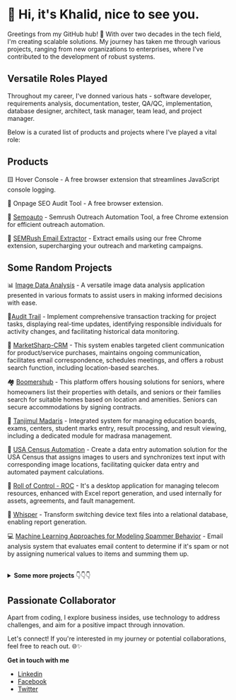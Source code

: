 # 👋 Hi, it's Khalid, nice to see you. 

Greetings from my GitHub hub! 👋 With over two decades in the tech field, I'm creating scalable solutions. My journey has taken me through various projects, ranging from new organizations to enterprises, where I've contributed to the development of robust systems.

## Versatile Roles Played
Throughout my career, I've donned various hats - software developer, requirements analysis, documentation, tester, QA/QC, implementation, database designer, architect, task manager, team lead, and project manager.

Below is a curated list of products and projects where I've played a vital role:

## Products

🟨 Hover Console - A free browser extension that streamlines JavaScript console logging.

🚀 Onpage SEO Audit Tool - A free browser extension.

📨 [Semoauto](https://chrome.google.com/webstore/detail/semoauto-semrush-outreach/nbidlnmcchnnkedebodffbcaddlbokci) - Semrush Outreach Automation Tool, a free Chrome extension for efficient outreach automation.

📧 [SEMRush Email Extractor](https://chrome.google.com/webstore/detail/semrush-email-extractor/kjdmkgfoecgachgcfpeplgadmdhkppla) - Extract emails using our free Chrome extension, supercharging your outreach and marketing campaigns.


## Some Random Projects

📊 [Image Data Analysis](https://www.olympus-ims.com/en/) - A versatile image data analysis application presented in various formats to assist users in making informed decisions with ease.

📒[Audit Trail](https://akorbi.com/) - Implement comprehensive transaction tracking for project tasks, displaying real-time updates, identifying responsible individuals for activity changes, and facilitating historical data monitoring. 

🎫 [MarketSharp-CRM](https://www.marketsharp.com/) - This system enables targeted client communication for product/service purchases, maintains ongoing communication, facilitates email correspondence, schedules meetings, and offers a robust search function, including location-based searches.

🏘️ [Boomershub](https://www.boomershub.com/) - This platform offers housing solutions for seniors, where homeowners list their properties with details, and seniors or their families search for suitable homes based on location and amenities. Seniors can secure accommodations by signing contracts.

🏢 [Tanjimul Madaris](http://www.tanjimulmadaris.com/) - Integrated system for managing education boards, exams, centers, student marks entry, result processing, and result viewing, including a dedicated module for madrasa management.

🔣 [USA Census Automation](https://www.iimdirect.com/) - Create a data entry automation solution for the USA Census that assigns images to users and synchronizes text input with corresponding image locations, facilitating quicker data entry and automated payment calculations.

🗼 [Roll of Control - ROC](https://www.grameenphone.com/) - It's a desktop application for managing telecom resources, enhanced with Excel report generation, and used internally for assets, agreements, and fault management.



💽 [Whisper](https://www.motorola.com/) - Transform switching device text files into a relational database, enabling report generation.

💻 [Machine Learning Approaches for Modeling Spammer Behavior](https://arxiv.org/ftp/arxiv/papers/1008/1008.3282.pdf) - Email analysis system that evaluates email content to determine if it's spam or not by assigning numerical values to items and summing them up.

<br>
  
<details>
<summary>
  <b> Some more projects </b> 👇👇👇
</summary>

<br>

🛢️ [DB Conversion](https://www.marketsharp.com/) - Database migration from MS Access to MS SQL Server
  
🏫 [Astute by Banglafire](https://www.linkedin.com/company/banglafire-solution-limited/mycompany/) - An integrated School Management System that centrally manages schools, teachers, and students, encompassing attendance tracking, result processing, fee management, scheduling, library management, SMS communication, inventory management, club activities, sports management, and canteen operations.
  
📦 [Supply Chain Management - SCM](https://jabait.com/) - Develop a comprehensive business system for production, importing-exporting, and buy-sell trading that tracks raw material procurement, manages inventory, and records sales transactions.

💰 [Organization VAT Calculation - OVC](https://jabait.com/) - This system handles VAT calculations for purchases, sales, and damages while generating eleven NBR Mushk reports.

🏭 [ERP](https://jabait.com/) - This system manages production, purchase, sales, accounts, HRM, training, leave, holiday, and attendance for businesses in production, importing-exporting, and buy-sell trading sectors.

🔭 [Web-Based Monitoring System](https://www.grameenphone.com/) - Telecom business involving base station posting, monitoring, and issue resolution with a ticketing system.
 
📊 [Neural Accounting Package - NAP](http://bangladeshyellowpages.com/details/189140-neural-systems-ltd.html) - A desktop-based accounting solution for small businesses offering flexible head creation and various voucher types.

⛱️ [Leave Management](http://bangladeshyellowpages.com/details/189140-neural-systems-ltd.html) -  An application for managing leaves and holidays with approval workflows and detailed monthly leave reports for organizations and employees.

🧮 [Vivid Accounting](http://vividinternational.net/) - An Accounting Management System featuring various vouchers, checkbook management, and comprehensive reporting capabilities. 

🎓 [Academic ERP](http://vividinternational.net/) - Admin Portal for school administrative tasks., Teacher Portal for timetables and student performance. Student/Parent Portal for academic info, events, attendance, and fees, with a user-friendly Dashboard and fee collection.

🩺 [Doctor Prescription Automation](https://www.iimdirect.com/) - Develop a data entry automation application for doctor prescriptions that assigns images to users and synchronizes text input with corresponding image locations, enabling faster data entry and automated payment calculations.

📐 [Student Alumni System](#) - Alumni network platform for classmates.

📱 [Mobile Emailing System](#) - Sending emails from a mobile device using a web server like Apache.

📰  [Diverse Tongue News by Unicode](#) - Posting news in any Unicode-supported language, allowing users to comment on the news. 

🗄️ [Server Registration for Binding Agent](#) - A Binding Agent server maintains information about active servers, ensuring uninterrupted service by seamlessly redirecting users to working servers in its network.

📑 [Mobile File Sharing](#) - Sharing files across mobile devices via web servers like Apache.

🗞️ [Bangla News by Unicode](#) - Online news platform enabling news posting in Unicode-supported Bengali with user comments using a custom Bengali keyboard.

🔢 [Calculate Functional Closer](#) - Mathematical solution service involving JavaScript algorithm implementation for Function Closer calculations.

📖 [Course Offering System](#) - The system identifies subject dependencies, helping students see the subjects they must complete before taking their desired courses at the university.

🍽️ [Restaurant Point of Sale](#) - For restaurants, the system manages orders, prepares dishes to order, and generates bills.

📦 [Store Management](#) - This system, designed for shops, serves as a buy-sell platform and incorporates data mining techniques, including association, classification, sequential pattern, time series, and categorization segmentation.

📅 [Daily Appointment Management](#) - This system, designed for daily work, allows users to set appointments and receive reminders.

🛒 [Union Sales System](#) - A pharmaceutical system that manages sales, stock information, and provides low stock reminders.

🏪 [Inventory Management](#) - This system, designed for shops, handles purchases and production to increase stock, tracks stock information by location, provides low stock reminders, and identifies frequently used items.

</details>

## Passionate Collaborator
Apart from coding, I explore business insides, use technology to address challenges, and aim for a positive impact through innovation. 

Let's connect! If you're interested in my journey or potential collaborations, feel free to reach out. 🌐✨

<b>Get in touch with me</b>

- [Linkedin](https://www.linkedin.com/in/khalidfarhan/)
- [Facebook](https://www.facebook.com/khalidfo)
- [Twitter](https://twitter.com/khalid_farhan)





<!--
add letter...
📰 Invoice Builder
- SERP checker

fail product...
jzom
thatlive
mosrin - pos, become

*** Training
Internal Auditor 9-Sep-2007 
Software Quality Boot Camp 10-Sep-2007 
Peer Review & Inspection 9-Sep-2007 
Structured Methods for Software Testing 24-Sep-2007 
& 25-Sep-2007 
Venue: MBA Club, Gulshan. Taken by: QAI (India) Limited
Mastering In Content Strategy by Abul Kashem 2019
Blogging for Business Ahrefs 2019
SEO That Works by Brain Dean 2019
Affiliate Marketing BITM, BASIS 2016 
Software Development by GeneXus 2015
Software Testing Spectrum Consortium 2007 

Admin / Moderator
Quran 2009 - Till Facebook, Twitter, Pinterest
Hadith 2009 - Till Facebook

Roll of Honor
Recognized by NCC Education for having achieved the highest results in NCC Education Accredited Partner Centre in the December 2004 exam (International Advance Diploma in Computer Studies [IADCS]) session. Source: www.nccedu.com/students.

Scholarship
Course Name: International Advance Diploma in Computer Studies (IADCS) 
From: Neural Institute of Management & IT

Publication
Conference Papers
Khalid Farhan, Md. Saiful Islam, Md. Abdur Rahman and Shah Mostafa Khaled, Machine Learning Approaches for Modeling Spammer Behavior, Submitted to 12th IEEE International Conference on Computer and Information Technology, 2009 
https://arxiv.org/ftp/arxiv/papers/1008/1008.3282.pdf




** 

**khalidfo/khalidfo** is a ✨ _special_ ✨ repository because its `README.md` (this file) appears on your GitHub profile.

Here are some ideas to get you started:

- 🔭 I’m currently working on ...
- 🌱 I’m currently learning ...
- 👯 I’m looking to collaborate on ...
- 🤔 I’m looking for help with ...
- 💬 Ask me about ...
- 📫 How to reach me: ...
- 😄 Pronouns: ...
- ⚡ Fun fact: ...
-->
